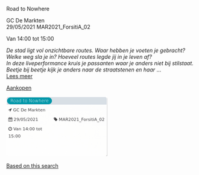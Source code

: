 Road to Nowhere

GC De Markten  
29/05/2021 MAR2021\_ForsitiA\_02  

Van 14:00 tot 15:00

  

  

*De stad ligt vol onzichtbare routes. Waar hebben je voeten je gebracht? Welke weg sla je in? Hoeveel routes legde jij in je leven af?*  
*In deze liveperformance kruis je passanten waar je anders niet bij stilstaat. Beetje bij beetje kijk je anders naar de straatstenen en haar*  ...  
[Lees meer](https://tickets.vgc.be/activity/subscribe/MAR2021_ForsitiA_02)

[Aankopen](https://tickets.vgc.be/ticketingActivity/subscribe/MAR2021_ForsitiA_02)

![](63782.png)

[Based on this search](https://tickets.vgc.be/activity/index?&vrijeplaatsen=1&Age%5B%5D=3%2C4&entity=244)